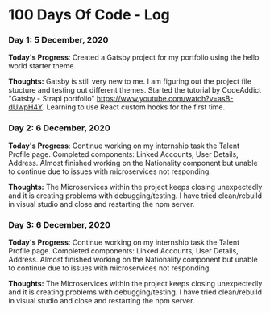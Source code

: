 # 100 Days Of Code - Log

### Day 1: 5 December, 2020

**Today's Progress**: Created a Gatsby project for my portfolio using the hello world starter theme.

**Thoughts:** Gatsby is still very new to me. I am figuring out the project file stucture and testing out different themes. Started the tutorial by CodeAddict "Gatsby - Strapi portfolio"  https://www.youtube.com/watch?v=asB-dUwpH4Y. Learning to use React custom hooks for the first time.

### Day 2: 6 December, 2020

**Today's Progress**: Continue working on my internship task the Talent Profile page. Completed components: Linked Accounts, User Details, Address. Almost finished working on the Nationality component but unable to continue due to issues with microservices not responding.

**Thoughts:** The Microservices within the project keeps closing unexpectedly and it is creating problems with debugging/testing. I have tried clean/rebuild in visual studio and close and restarting the npm server. 

### Day 3: 6 December, 2020

**Today's Progress**: Continue working on my internship task the Talent Profile page. Completed components: Linked Accounts, User Details, Address. Almost finished working on the Nationality component but unable to continue due to issues with microservices not responding.

**Thoughts:** The Microservices within the project keeps closing unexpectedly and it is creating problems with debugging/testing. I have tried clean/rebuild in visual studio and close and restarting the npm server. 
